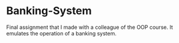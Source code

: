 # Banking-System
 Final assignment that I made with a colleague of the OOP course. It emulates the operation of a banking system.
